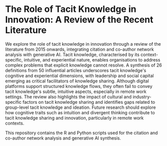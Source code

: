 # The Role of Tacit Knowledge in Innovation: A Review of the Recent Literature

We explore the role of tacit knowledge in innovation through a review of the literature from 2015 onwards, integrating citation and co-author network analysis with generative AI. Tacit knowledge, characterised by its context-specific, intuitive, and experiential nature, enables organisations to address complex problems that explicit knowledge cannot resolve. A synthesis of 26 definitions from 50 influential articles underscores tacit knowledge's cognitive and experiential dimensions, with leadership and social capital emerging as critical facilitators of knowledge sharing. Although digital platforms support structured knowledge flows, they often fail to convey tacit knowledge's subtle, intuitive aspects, especially in remote work settings. The review also highlights the impact of cultural and industry-specific factors on tacit knowledge sharing and identifies gaps related to group-level tacit knowledge and ideation. Future research should explore how cognitive traits such as intuition and divergent thinking contribute to tacit knowledge sharing and innovation, particularly in remote work contexts.

This repository contains the R and Python scripts used for the citation and co-author network analysis and generative AI synthesis.
